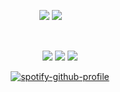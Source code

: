 
<div id="header" align="center">

<div id="header" align="center">

![](https://komarev.com/ghpvc/?username=Ioonatic&label=⠀⠀⠀♡⠀⠀⠀&style=plastic&color=C9E0E7) <img src="https://files.catbox.moe/3o5rci.gif">
ㅤㅤ
<div id="header" align="center">



<div id="header" align="center">



⠀

<div id="header" align="center">

[<img src="https://files.catbox.moe/px5q2v.png">](https://loonatic.atabook.org/) [<img src="https://files.catbox.moe/9c801z.png">](https://rentry.co/nwjns) [<img src="https://files.catbox.moe/aw5wwx.png">](https://rentry.co/lovelystain)

<div id="header" align="center">

[![spotify-github-profile](https://spotify-github-profile.kittinanx.com/api/view?uid=31titnsabuuzqvisjvzneqdutyra&cover_image=true&theme=natemoo-re&show_offline=false&background_color=ffd1d1&interchange=false&bar_color=C9E0E7&bar_color_cover=false)](https://github.com/kittinan/spotify-github-profile)


